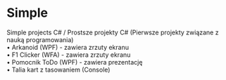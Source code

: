 # Simple
Simple projects C# / Prostsze projekty C# (Pierwsze projekty związane z nauką programowania)
<br />
• Arkanoid (WPF) - zawiera zrzuty ekranu  <br />
• F1 Clicker (WFA)   - zawiera zrzuty ekranu <br />
• Pomocnik ToDo (WPF) - zawiera prezentację <br />
• Talia kart z tasowaniem (Console) <br />
